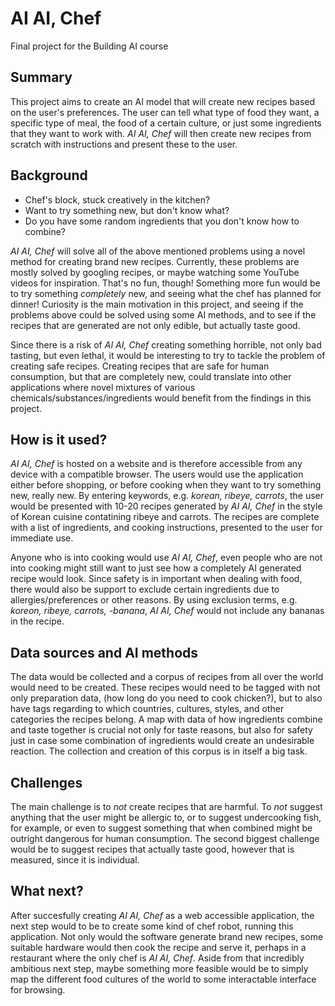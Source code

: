 <!-- This is the markdown template for the final project of the Building AI course, 
created by Reaktor Innovations and University of Helsinki. 
Copy the template, paste it to your GitHub README and edit! -->

# AI AI, Chef

Final project for the Building AI course

## Summary

This project aims to create an AI model that will create new recipes based on the user's preferences. The user can tell what type of food they want, a specific type of meal, the food of a certain culture, or just some ingredients that they want to work with. _AI AI, Chef_ will then create new recipes from scratch with instructions and
present these to the user.

## Background

* Chef's block, stuck creatively in the kitchen?
* Want to try something new, but don't know what?
* Do you have some random ingredients that you don't know how to combine?

_AI AI, Chef_ will solve all of the above mentioned problems using a novel method for creating brand new recipes. Currently, these problems are mostly solved by googling recipes, or maybe watching some YouTube videos for inspiration. That's no fun, though! Something more fun would be to try something _completely_ new, and seeing what
the chef has planned for dinner! Curiosity is the main motivation in this project, and seeing if the problems above could be solved using some AI methods, and to see if the recipes that are generated are not only edible, but actually taste good.

Since there is a risk of _AI AI, Chef_ creating something horrible, not only bad tasting, but even lethal, it would be interesting to try to tackle the problem of creating safe recipes. Creating recipes that are safe for human consumption, but that are completely new, could translate into other applications where novel mixtures of various chemicals/substances/ingredients would benefit from the findings in this project.

## How is it used?

_AI AI, Chef_ is hosted on a website and is therefore accessible from any device with a compatible browser. The users would use the application either before shopping, or before cooking when they want to try something new, really new. By entering keywords, e.g. _korean, ribeye, carrots_, the user would be presented with 10-20 recipes generated by _AI AI, Chef_ in the style of Korean cuisine contatining ribeye and carrots. The recipes are complete with a list of ingredients, and cooking instructions, presented to the user for immediate use.

Anyone who is into cooking would use _AI AI, Chef_, even people who are not into cooking might still want to just see how a completely AI generated recipe would look.
Since safety is in important when dealing with food, there would also be support to exclude certain ingredients due to allergies/preferences or other reasons.
By using exclusion terms, e.g. _koreon, ribeye, carrots, -banana_, _AI AI, Chef_ would not include any bananas in the recipe.

## Data sources and AI methods

The data would be collected and a corpus of recipes from all over the world would need to be created. These recipes would need to be tagged with not only preparation data, (how long do you need to cook chicken?), but to also have tags regarding to which countries, cultures, styles, and other categories the recipes belong. A map with data of how ingredients combine and taste together is crucial not only for taste reasons, but also for safety just in case some combination of ingredients would create an undesirable reaction. The collection and creation of this corpus is in itself a big task.

## Challenges

The main challenge is to _not_ create recipes that are harmful. To _not_ suggest anything that the user might be allergic to, or to suggest undercooking fish, for example, or even to suggest something that when combined might be outright dangerous for human consumption. The second biggest challenge would be to suggest recipes that actually taste good, however that is measured, since it is individual.

## What next?

After succesfully creating _AI AI, Chef_ as a web accessible application, the next step would to be to create some kind of chef robot, running this application.
Not only would the software generate brand new recipes, some suitable hardware would then cook the recipe and serve it, perhaps in a restaurant where the only chef is _AI AI, Chef_. Aside from that incredibly ambitious next step, maybe something more feasible would be to simply map the different food cultures of the world to some interactable interface for browsing.
